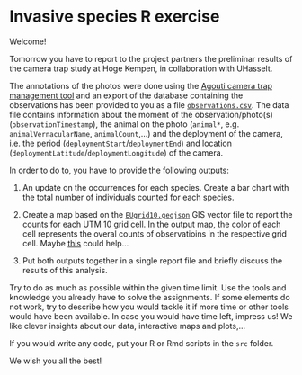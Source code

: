 # Invasive species R exercise

Welcome!

Tomorrow you have to report to the project partners the preliminar results of the camera trap study at Hoge Kempen, in collaboration with UHasselt. 

The annotations of the photos were done using the [Agouti camera trap management tool](https://www.agouti.eu/) and an export of the database containing the observations has been provided to you as a file [`observations.csv`](data/observations.csv). The data file contains information about the moment of the observation/photo(s) (`observationTimestamp`), the animal on the photo (`animal*`, e.g. `animalVernacularName`, `animalCount`,...) and the deployment of the camera, i.e. the period (`deploymentStart`/`deploymentEnd`) and location (`deploymentLatitude`/`deploymentLongitude`) of the camera.

In order to do to, you have to provide the following outputs:

1. An update on the occurrences for each species. Create a bar chart with the total number of individuals counted for each species. 

2. Create a map based on the [`EUgrid10.geojson`](data/EUgrid10.geojson) GIS vector file to report the counts for each UTM 10 grid cell. In the output map, the color of each cell represents the overal counts of observatioins in the respective grid cell. Maybe [this](https://gist.github.com/stijnvanhoey/7b51017718834f150f781a256292904e) could help...

3. Put both outputs together in a single report file and briefly discuss the results of this analysis.

Try to do as much as possible within the given time limit. Use the tools and knowledge you already have to solve the assignments. If some elements do not work, try to describe how you would tackle it if more time or other tools would have been available. 
In case you would have time left, impress us! We like clever insights about our data, interactive maps and plots,...

If you would write any code, put your R or Rmd scripts in the `src` folder. 

We wish you all the best!



